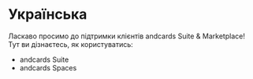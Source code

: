 # Українська

Ласкаво просимо до підтримки клієнтів andcards Suite & Marketplace! Тут ви дізнаєтесь, як користуватись:

* andcards Suite
* andcards Spaces
